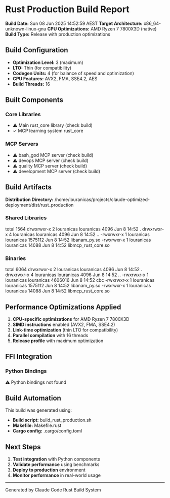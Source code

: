 # Rust Production Build Report

**Build Date:** Sun 08 Jun 2025 14:52:59 AEST
**Target Architecture:** x86_64-unknown-linux-gnu
**CPU Optimizations:** AMD Ryzen 7 7800X3D (native)
**Build Type:** Release with production optimizations

## Build Configuration

- **Optimization Level:** 3 (maximum)
- **LTO:** Thin (for compatibility)
- **Codegen Units:** 4 (for balance of speed and optimization)
- **CPU Features:** AVX2, FMA, SSE4.2, AES
- **Build Threads:** 16

## Built Components

### Core Libraries
- ⚠ Main rust_core library (check build)
- ✓ MCP learning system rust_core

### MCP Servers
- ⚠ bash_god MCP server (check build)
- ⚠ devops MCP server (check build)
- ⚠ quality MCP server (check build)
- ⚠ development MCP server (check build)

## Build Artifacts

**Distribution Directory:** /home/louranicas/projects/claude-optimized-deployment/dist/rust_production

### Shared Libraries
total 1564
drwxrwxr-x 2 louranicas louranicas    4096 Jun  8 14:52 .
drwxrwxr-x 4 louranicas louranicas    4096 Jun  8 14:52 ..
-rwxrwxr-x 1 louranicas louranicas 1575112 Jun  8 14:52 libanam_py.so
-rwxrwxr-x 1 louranicas louranicas   14088 Jun  8 14:52 libmcp_rust_core.so

### Binaries
total 6064
drwxrwxr-x 2 louranicas louranicas    4096 Jun  8 14:52 .
drwxrwxr-x 4 louranicas louranicas    4096 Jun  8 14:52 ..
-rwxrwxr-x 1 louranicas louranicas 4606016 Jun  8 14:52 cbc
-rwxrwxr-x 1 louranicas louranicas 1575112 Jun  8 14:52 libanam_py.so
-rwxrwxr-x 1 louranicas louranicas   14088 Jun  8 14:52 libmcp_rust_core.so

## Performance Optimizations Applied

1. **CPU-specific optimizations** for AMD Ryzen 7 7800X3D
2. **SIMD instructions** enabled (AVX2, FMA, SSE4.2)
3. **Link-time optimization** (thin LTO for compatibility)
4. **Parallel compilation** with 16 threads
5. **Release profile** with maximum optimization

## FFI Integration

### Python Bindings
⚠ Python bindings not found

## Build Automation

This build was generated using:
- **Build script:** build_rust_production.sh
- **Makefile:** Makefile.rust
- **Cargo config:** .cargo/config.toml

## Next Steps

1. **Test integration** with Python components
2. **Validate performance** using benchmarks
3. **Deploy to production** environment
4. **Monitor performance** in real-world usage

---
Generated by Claude Code Rust Build System
